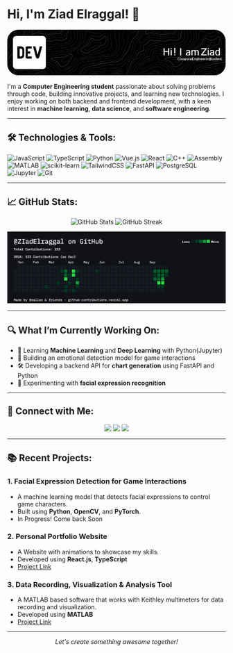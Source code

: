 # Hi, I'm Ziad Elraggal! 👋

<!-- Replace the image below with your own banner -->
![Banner](./github-header-image.png)

I'm a **Computer Engineering student** passionate about solving problems through code, building innovative projects, and learning new technologies. I enjoy working on both backend and frontend development, with a keen interest in **machine learning**, **data science**, and **software engineering**.

---

## 🛠️ **Technologies & Tools:**

<!-- Add the tools and languages you work with -->
![JavaScript](https://img.shields.io/badge/-JavaScript-333333?style=flat&logo=javascript)
![TypeScript](https://img.shields.io/badge/-TypeScript-333333?style=flat&logo=typescript)
![Python](https://img.shields.io/badge/-Python-333333?style=flat&logo=python)
![Vue.js](https://img.shields.io/badge/-Vue.js-333333?style=flat&logo=vue.js)
![React](https://img.shields.io/badge/-React-333333?style=flat&logo=react)
![C++](https://img.shields.io/badge/-C++-333333?style=flat&logo=cplusplus)
![Assembly](https://img.shields.io/badge/-Assembly-333333?style=flat&logo=assemblyscript)
![MATLAB](https://img.shields.io/badge/-MATLAB-333333?style=flat&logo=mathworks)
![scikit-learn](https://img.shields.io/badge/-Scikit--Learn-333333?style=flat&logo=scikit-learn)
![TailwindCSS](https://img.shields.io/badge/-TailwindCSS-333333?style=flat&logo=tailwind-css)
![FastAPI](https://img.shields.io/badge/-FastAPI-333333?style=flat&logo=fastapi)
![PostgreSQL](https://img.shields.io/badge/-PostgreSQL-333333?style=flat&logo=postgresql)
![Jupyter](https://img.shields.io/badge/-Jupyter-333333?style=flat&logo=jupyter)
![Git](https://img.shields.io/badge/-Git-333333?style=flat&logo=git)


---

## 📈 **GitHub Stats:**

<p align="center">
  <img width="48%" src="https://github-readme-stats.vercel.app/api?username=ZiadElraggal&show_icons=true&theme=radical&count_private=true" alt="GitHub Stats">
  <img width="48%" src="https://github-readme-streak-stats.herokuapp.com/?user=ZiadElraggal&theme=radical" alt="GitHub Streak">
</p>

<!-- Contributions Graph -->
<p align="center">
  <img src="./contributions.png" alt="GitHub Contributions Graph">
</p>

---

## 🔍 **What I’m Currently Working On:**

- 🌱 Learning **Machine Learning** and **Deep Learning** with Python(Jupyter)
- 🚀 Building an emotional detection model for game interactions
- 🛠️ Developing a backend API for **chart generation** using FastAPI and Python
- 🤖 Experimenting with **facial expression recognition**

---

## 🤝 **Connect with Me:**

<p align="center">
  <a href="https://www.linkedin.com/in/ziad-elraggal-693a73290/"><img src="https://img.shields.io/badge/LinkedIn-0077B5?style=for-the-badge&logo=linkedin&logoColor=white"></a>
  <a href="mailto:noreply.contactform.ze@gmail.com"><img src="https://img.shields.io/badge/Email-D14836?style=for-the-badge&logo=gmail&logoColor=white"></a>
  <a href="https://ziadelraggal.github.io/"><img src="https://img.shields.io/badge/Portfolio-000000?style=for-the-badge&logo=About.me&logoColor=white"></a>
</p>

---

## 📚 **Recent Projects:**

### 1. **Facial Expression Detection for Game Interactions**
   - A machine learning model that detects facial expressions to control game characters.
   - Built using **Python**, **OpenCV**, and **PyTorch**.
   - In Progress! Come back Soon

### 2. **Personal Portfolio Website**
   - A Website with animations to showcase my skills.
   - Developed using **React.js**, **TypeScript**
   - [Project Link](https://github.com/ZiadElraggal/ZiadElraggal.github.io)

   ### 3. **Data Recording, Visualization & Analysis Tool**
   - A MATLAB based software that works with Keithley multimeters for data recording and visualization.
   - Developed using **MATLAB**
   - [Project Link](https://github.com/ZiadElraggal/Project_Keithley)

---

<p align="center">
  <i>Let's create something awesome together!</i>
</p>


